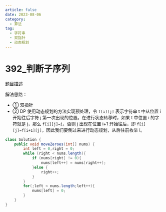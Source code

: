 ```yaml
---
article: false
date: 2023-08-06
category: 
  - 算法
tag: 
  - 字符串
  - 双指针
  - 动态规划
---
```




# 392_判断子序列

<Badge text="简单" type="tip" vertical="middle" />

[题目描述](https://leetcode.cn/problems/is-subsequence/description/?envType=study-plan-v2&envId=leetcode-75)


解法思路：
- ① 双指针   
- ② DP 
  使用动态规划的方法实现预处理，令 `f[i][j]` 表示字符串 t 中从位置 i 开始往后字符 j 第一次出现的位置。在进行状态转移时，如果 t 中位置 i 的字符就是 j，那么 `f[i][j]=i`，否则 j 出现在位置 i+1 开始往后，即 `f[i][j]=f[i+1][j]`，因此我们要倒过来进行动态规划，从后往前枚举 i。

```java
class Solution {
    public void moveZeroes(int[] nums) {
        int left = 0,right = 0;
        while (right < nums.length){
            if (nums[right] != 0){
                nums[left++] = nums[right++];
            }else {
                right++;
            }
        }
        for(;left < nums.length;left++){
            nums[left] = 0;
        }
    }
}
```